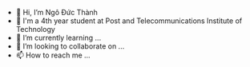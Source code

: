 - 👋 Hi, I’m Ngô Đức Thành
- 👀 I'm a 4th year student at Post and Telecommunications Institute of Technology
- 🌱 I’m currently learning ...
- 💞️ I’m looking to collaborate on ...
- 📫 How to reach me ...

<!---
ngothanh9901/ngothanh9901 is a ✨ special ✨ repository because its `README.md` (this file) appears on your GitHub profile.
You can click the Preview link to take a look at your changes.
--->
